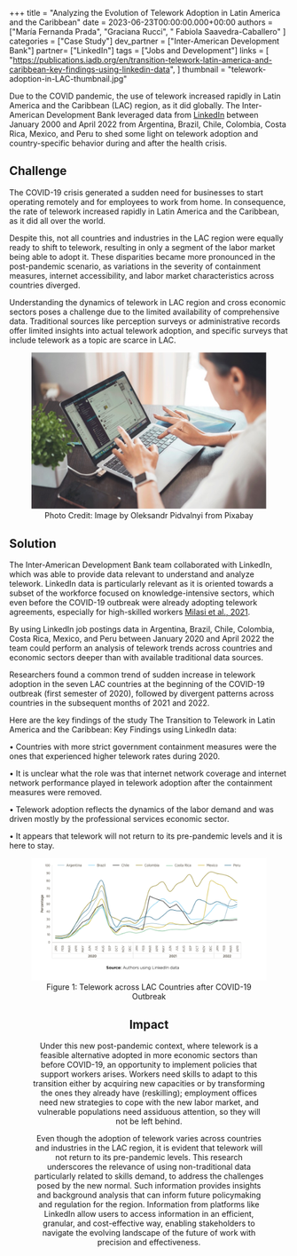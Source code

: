+++
title = "Analyzing the Evolution of Telework Adoption in Latin America and the Caribbean"
date = 2023-06-23T00:00:00.000+00:00
authors = ["María Fernanda Prada", "Graciana Rucci", " Fabiola Saavedra-Caballero" ]
categories = ["Case Study"]
dev_partner = ["Inter-American Development Bank"]
partner= ["LinkedIn"]
tags = ["Jobs and Development"]
links = [
    "https://publications.iadb.org/en/transition-telework-latin-america-and-caribbean-key-findings-using-linkedin-data",
]
thumbnail = "telework-adoption-in-LAC-thumbnail.jpg"

Due to the COVID pandemic, the use of telework increased rapidly in Latin America and the Caribbean (LAC) region, as it did globally. The Inter-American Development Bank leveraged data from [LinkedIn](https://economicgraph.linkedin.com) between January 2000 and April 2022 from Argentina, Brazil, Chile, Colombia, Costa Rica, Mexico, and Peru to shed some light on telework adoption and country-specific behavior during and after the health crisis.

## Challenge
The COVID-19 crisis generated a sudden need for businesses to start operating remotely and for employees to work from home. In consequence, the rate of telework increased rapidly in Latin America and the Caribbean, as it did all over the world. 

Despite this, not all countries and industries in the LAC region were equally ready to shift to telework, resulting in only a segment of the labor market being able to adopt it. These disparities became more pronounced in the post-pandemic scenario, as variations in the severity of containment measures, internet accessibility, and labor market characteristics across countries diverged. 

Understanding the dynamics of telework in LAC region and cross economic sectors poses a challenge due to the limited availability of comprehensive data. Traditional sources like perception surveys or administrative records offer limited insights into actual telework adoption, and specific surveys that include telework as a topic are scarce in LAC.

<figure align="center">
    <img src="telework-adoption-in-LAC-thumbnail.jpg"/>
    <figcaption>
        <center>
		Photo Credit: Image by Oleksandr Pidvalnyi from Pixabay
		</center>
    </figcaption>
</figure>



## Solution
The Inter-American Development Bank team collaborated with LinkedIn, which was able to provide data relevant to understand and analyze telework. LinkedIn data is particularly relevant as it is oriented towards a subset of the workforce focused on knowledge-intensive sectors, which even before the COVID-19 outbreak were already adopting telework agreements, especially for high-skilled workers [Milasi et al., 2021](https://www.oecd-ilibrary.org/economics/telework-before-the-covid-19-pandemic_d5e42dd1-en#:~:text=Trends%20and%20drivers%20of%20differences%20across%20the%20EU,-This%20paper%20provides&text=Descriptive%20evidence%20shows%20that%20before,big%20differences%20across%20EU%20countries).

By using LinkedIn job postings data in Argentina, Brazil, Chile, Colombia, Costa Rica, Mexico, and Peru between January 2020 and April 2022 the team could perform an analysis of telework trends across countries and economic sectors deeper than with available traditional data sources. 

Researchers found a common trend of sudden increase in telework adoption in the seven LAC countries at the beginning of the COVID-19 outbreak (first semester of 2020), followed by divergent patterns across countries in the subsequent months of 2021 and 2022.

Here are the key findings of the study The Transition to Telework in Latin America and the Caribbean: Key Findings using LinkedIn data:

•	Countries with more strict government containment measures were the ones that experienced higher telework rates during 2020.

•	It is unclear what the role was that internet network coverage and internet network performance played in telework adoption after the containment measures were removed.

•	Telework adoption reflects the dynamics of the labor demand and was driven mostly by the professional services economic sector.

•	It appears that telework will not return to its pre-pandemic levels and it is here to stay.

<figure align="center">
    <img src="telework-adoption-in-LAC-figure1.png"/>
    <figcaption>
        <center>
		Figure 1: Telework across LAC Countries after COVID-19 Outbreak
		</center>
    </figcaption>

## Impact
Under this new post-pandemic context, where telework is a feasible alternative adopted in more economic sectors than before COVID-19, an opportunity to implement policies that support workers arises. Workers need skills to adapt to this transition either by acquiring new capacities or by transforming the ones they already have (reskilling); employment offices need new strategies to cope with the new labor market, and vulnerable populations need assiduous attention, so they will not be left behind.

Even though the adoption of telework varies across countries and industries in the LAC region, it is evident that telework will not return to its pre-pandemic levels. This research underscores the relevance of using non-traditional data particularly related to skills demand, to address the challenges posed by the new normal. Such information provides insights and background analysis that can inform future policymaking and regulation for the region. Information from platforms like LinkedIn allow users to access information in an efficient, granular, and cost-effective way, enabling stakeholders to navigate the evolving landscape of the future of work with precision and effectiveness.

